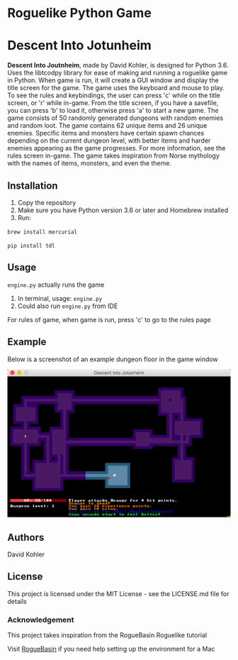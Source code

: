 # Roguelike Python Game
# Descent Into Jotunheim

**Descent Into Joutnheim**, made by David Kohler, is designed for Python 3.6. Uses the libtcodpy library for ease of
making and running a roguelike game in Python. When game is run, it will create a GUI window and display the title screen
for the game. The game uses the keyboard and mouse to play. To see the rules and keybindings, the user can press 'c' while
on the title screen, or 'r' while in-game. From the title screen, if you have a savefile, you can press 'b' to load it,
otherwise press 'a' to start a new game. The game consists of 50 randomly generated dungeons with random enemies and random
loot. The game contains 62 unique items and 26 unique enemies. Specific items and monsters have certain spawn chances
depending on the current dungeon level, with better items and harder enemies appearing as the game progresses. For more
information, see the rules screen in-game. The game takes inspiration from Norse mythology with the names of items, monsters,
and even the theme.

## Installation

1. Copy the repository 
2. Make sure you have Python version 3.6 or later and Homebrew installed
3. Run:

`brew install mercurial`

`pip install tdl`

## Usage

`engine.py` actually runs the game

1. In terminal, usage: `engine.py`
2. Could also run `engine.py` from IDE

For rules of game, when game is run, press 'c' to go to the rules page

## Example

Below is a screenshot of an example dungeon floor in the game window

![Dungeon Floor](ExampleFloor.png)

## Authors

David Kohler

## License

This project is licensed under the MIT License - see the LICENSE.md file for details

### Acknowledgement

This project takes inspiration from the RogueBasin Roguelike tutorial

Visit [RogueBasin](http://www.roguebasin.com/index.php?title=Complete_Roguelike_Tutorial,_using_python3%2Blibtcod,_setup_Mac) if
you need help setting up the environment for a Mac
